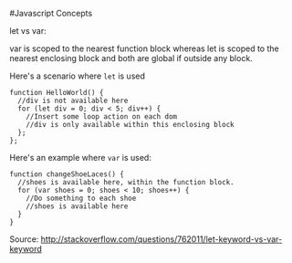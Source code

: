 #Javascript Concepts

let vs var:

var is scoped to the nearest function block whereas let is scoped to the nearest enclosing block and both are global if outside any block.

Here's a scenario where `let` is used

```
function HelloWorld() {
  //div is not available here
  for (let div = 0; div < 5; div++) {
    //Insert some loop action on each dom
    //div is only available within this enclosing block
  };
};
```

Here's an example where `var` is used:
```
function changeShoeLaces() {
  //shoes is available here, within the function block.
  for (var shoes = 0; shoes < 10; shoes++) {
    //Do something to each shoe
    //shoes is available here
  }
}
```


Source: http://stackoverflow.com/questions/762011/let-keyword-vs-var-keyword
